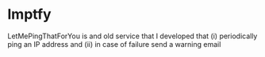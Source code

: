 # lmptfy
LetMePingThatForYou is and old service that I developed that (i) periodically ping an IP address and (ii) in case of failure send a warning email
